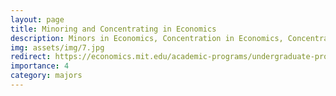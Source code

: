 ```yaml
---
layout: page
title: Minoring and Concentrating in Economics
description: Minors in Economics, Concentration in Economics, Concentration in Development Economics
img: assets/img/7.jpg
redirect: https://economics.mit.edu/academic-programs/undergraduate-program/minor-and-concentrations
importance: 4
category: majors
---
```

